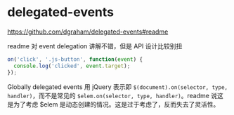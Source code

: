 # delegated-events

https://github.com/dgraham/delegated-events#readme

readme 对 event delegation 讲解不错，但是 API 设计比较别扭

```js
on('click', '.js-button', function(event) {
  console.log('clicked', event.target);
});
```

Globally delegated events 用 jQuery 表示即 `$(document).on(selector, type, handler)`，而不是常见的
`$elem.on(selector, type, handler)`。readme 说这是为了考虑 $elem 是动态创建的情况。这是过于考虑了，反而失去了灵活性。

